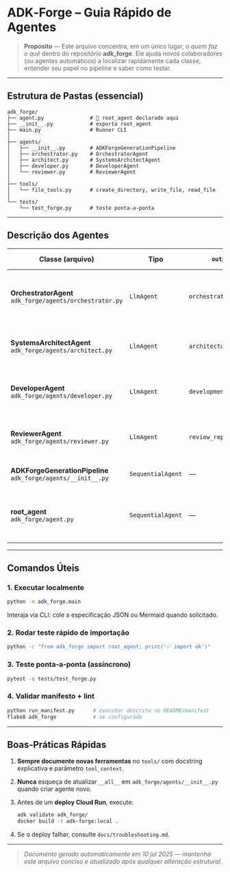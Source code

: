 # ADK‑Forge – Guia Rápido de Agentes

> **Propósito** — Este arquivo concentra, em um único lugar, o *quem faz o quê* dentro do repositório **adk\_forge**. Ele ajuda novos colaboradores (ou agentes automáticos) a localizar rapidamente cada classe, entender seu papel no pipeline e saber como testar.

---

## Estrutura de Pastas (essencial)

```
adk_forge/
├── agent.py               # 🚩 root_agent declarado aqui
├── __init__.py            # exporta root_agent
├── main.py                # Runner CLI
│
├── agents/
│   ├── __init__.py        # ADKForgeGenerationPipeline
│   ├── orchestrator.py    # OrchestratorAgent
│   ├── architect.py       # SystemsArchitectAgent
│   ├── developer.py       # DeveloperAgent
│   └── reviewer.py        # ReviewerAgent
│
├── tools/
│   └── file_tools.py      # create_directory, write_file, read_file
│
└── tests/
    └── test_forge.py      # teste ponta‑a‑ponta
```

---

## Descrição dos Agentes

| Classe (arquivo)                                                 | Tipo              | `output_key`              | Responsabilidade-chave                                                                   |
| ---------------------------------------------------------------- | ----------------- | ------------------------- | ---------------------------------------------------------------------------------------- |
| **OrchestratorAgent**<br>`adk_forge/agents/orchestrator.py`      | `LlmAgent`        | `orchestrator_validation` | Validar especificação JSON/Mermaid e inicializar sandbox da sessão. **Não** cria código. |
| **SystemsArchitectAgent**<br>`adk_forge/agents/architect.py`     | `LlmAgent`        | `architectural_plan`      | Converter requisitos em plano de arquitetura JSON com lista de agentes e arquivos.       |
| **DeveloperAgent**<br>`adk_forge/agents/developer.py`            | `LlmAgent`        | `development_log`         | Transformar o plano em código real usando as ferramentas de I/O seguras.                 |
| **ReviewerAgent**<br>`adk_forge/agents/reviewer.py`              | `LlmAgent`        | `review_report`           | Ler artefatos criados, verificar conformidade ADK e emitir relatório Markdown.           |
| **ADKForgeGenerationPipeline**<br>`adk_forge/agents/__init__.py` | `SequentialAgent` | —                         | Executar architect → developer → reviewer em ordem.                                      |
| **root\_agent**<br>`adk_forge/agent.py`                          | `SequentialAgent` | —                         | Orquestrador geral = OrchestratorAgent + Pipeline. CLI e deploy apontam para ele.        |

---

## Comandos Úteis

### 1. Executar localmente

```bash
python -m adk_forge.main
```

Interaja via CLI: cole a especificação JSON ou Mermaid quando solicitado.

### 2. Rodar teste rápido de importação

```bash
python -c "from adk_forge import root_agent; print('✅ import ok')"
```

### 3. Teste ponta‑a‑ponta (assíncrono)

```bash
pytest -q tests/test_forge.py
```

### 4. Validar manifesto + lint

```bash
python run_manifest.py      # executor descrito no README/manifest
flake8 adk_forge            # se configurado
```

---

## Boas‑Práticas Rápidas

1. **Sempre documente novas ferramentas** no `tools/` com docstring explicativa e parâmetro `tool_context`.
2. **Nunca** esqueça de atualizar `__all__` em `adk_forge/agents/__init__.py` quando criar agente novo.
3. Antes de um **deploy Cloud Run**, execute:

   ```bash
   adk validate adk_forge/
   docker build -t adk-forge:local .
   ```
4. Se o deploy falhar, consulte `docs/troubleshooting.md`.

---

> *Documento gerado automaticamente em 10 jul 2025 — mantenha este arquivo conciso e atualizado após qualquer alteração estrutural.*
